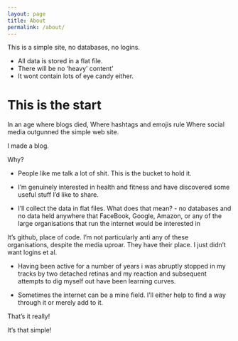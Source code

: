 ```yaml
---
layout: page
title: About
permalink: /about/
---
```


This is a simple site, no databases, no logins. 
* All data is stored in a flat file.
* There will be no ‘heavy’ content’
* It wont contain lots of eye candy either.

# This is the start 
In an age where blogs died,
Where hashtags and emojis rule
Where social media outgunned the simple web site.

I made a blog.

Why?

* People like me talk a lot of shit. This is the bucket to hold it.
* I’m genuinely interested in health and fitness and have discovered some useful stuff I’d like to share.

* I’ll collect the data in flat files. What does that mean? - no databases and no data held anywhere that FaceBook, Google, Amazon, or any of the large organisations that run the internet would be interested in

It’s github, place of code. I’m not particularly anti any of these organisations, despite the media uproar. They have their place. I just didn’t want logins et al.

* Having been active for a number of years i was abruptly stopped in my tracks by two detached retinas and my reaction and subsequent attempts to dig myself out have been learning curves.

* Sometimes the internet can be a mine field. I’ll either help to find a way through it or merely add to it.


That’s it really!

It’s that simple!

